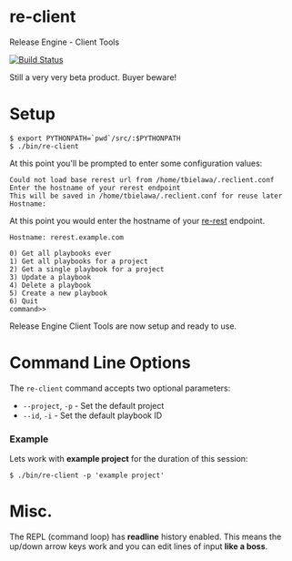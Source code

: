 # re-client

Release Engine - Client Tools

[![Build Status](https://api.travis-ci.org/RHInception/re-client.png)](https://travis-ci.org/RHInception/re-client/)

Still a very very beta product. Buyer beware!

# Setup

    $ export PYTHONPATH=`pwd`/src/:$PYTHONPATH
	$ ./bin/re-client

At this point you'll be prompted to enter some configuration values:

    Could not load base rerest url from /home/tbielawa/.reclient.conf
    Enter the hostname of your rerest endpoint
    This will be saved in /home/tbielawa/.reclient.conf for reuse later
    Hostname:

At this point you would enter the hostname of your
[re-rest](https://github.com/RHInception/re-rest) endpoint.

    Hostname: rerest.example.com

    0) Get all playbooks ever
    1) Get all playbooks for a project
    2) Get a single playbook for a project
    3) Update a playbook
    4) Delete a playbook
    5) Create a new playbook
    6) Quit
    command>>

Release Engine Client Tools are now setup and ready to use.

# Command Line Options

The ``re-client`` command accepts two optional parameters:

* ``--project``, ``-p`` - Set the default project
* ``--id``, ``-i`` - Set the default playbook ID

### Example

Lets work with **example project** for the duration of this session:

    $ ./bin/re-client -p 'example project'


# Misc.

The REPL (command loop) has **readline** history enabled. This means
the up/down arrow keys work and you can edit lines of input **like a
boss**.
